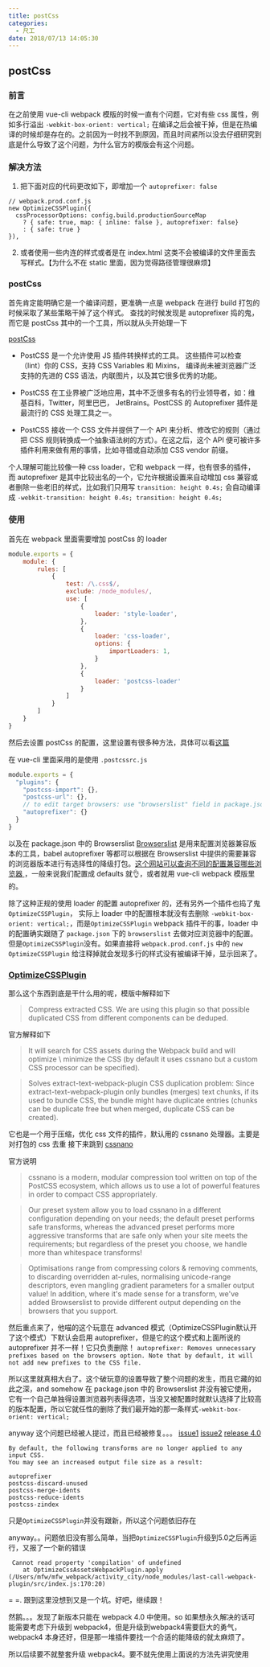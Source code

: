 ```yaml
---
title: postCss
categories:
  - 尺工
date: 2018/07/13 14:05:30
---
```

<p></p>
<!-- more -->

## postCss

### 前言
在之前使用 vue-cli webpack 模版的时候一直有个问题，它对有些 css 属性，例如多行溢出  `-webkit-box-orient: vertical;` 在编译之后会被干掉，但是在热编译的时候却是存在的。之前因为一时找不到原因，而且时间紧所以没去仔细研究到底是什么导致了这个问题，为什么官方的模版会有这个问题。

### 解决方法
1. 把下面对应的代码更改如下，即增加一个 `autoprefixer: false`
```
// webpack.prod.conf.js
new OptimizeCSSPlugin({
  cssProcessorOptions: config.build.productionSourceMap
    ? { safe: true, map: { inline: false }, autoprefixer: false}
    : { safe: true }
}),
```

2. 或者使用一些内连的样式或者是在 index.html 这类不会被编译的文件里面去写样式。【为什么不在 static 里面，因为觉得路径管理很麻烦】

### postCss
首先肯定能明确它是一个编译问题，更准确一点是 webpack 在进行 build 打包的时候采取了某些策略干掉了这个样式。 
查找的时候发现是 autoprefixer 捣的鬼，而它是 postCss 其中的一个工具，所以就从头开始理一下

[postCss](https://github.com/postcss/postcss)
- PostCSS 是一个允许使用 JS 插件转换样式的工具。 这些插件可以检查（lint）你的 CSS，支持 CSS Variables 和 Mixins， 编译尚未被浏览器广泛支持的先进的 CSS 语法，内联图片，以及其它很多优秀的功能。

- PostCSS 在工业界被广泛地应用，其中不乏很多有名的行业领导者，如：维基百科，Twitter，阿里巴巴， JetBrains。PostCSS 的 Autoprefixer 插件是最流行的 CSS 处理工具之一。

- PostCSS 接收一个 CSS 文件并提供了一个 API 来分析、修改它的规则（通过把 CSS 规则转换成一个抽象语法树的方式）。在这之后，这个 API 便可被许多插件利用来做有用的事情，比如寻错或自动添加 CSS vendor 前缀。

个人理解可能比较像一种 css loader，它和 webpack 一样，也有很多的插件，而 autoprefixer 是其中比较出名的一个，它允许根据设置来自动增加 css 兼容或者删除一些老旧的样式，比如我们只用写 `transition: height 0.4s;` 会自动编译成 `-webkit-transition: height 0.4s; transition: height 0.4s;`

### 使用
首先在 webpack 里面需要增加 postCss 的 loader 
``` js
module.exports = {
    module: {
        rules: [
            {
                test: /\.css$/,
                exclude: /node_modules/,
                use: [
                    {
                        loader: 'style-loader',
                    },
                    {
                        loader: 'css-loader',
                        options: {
                            importLoaders: 1,
                        }
                    },
                    {
                        loader: 'postcss-loader'
                    }
                ]
            }
        ]
    }
}
```
然后去设置 postCss 的配置，这里设置有很多种方法，具体可以看[这篇](https://github.com/michael-ciniawsky/postcss-load-config)

在 vue-cli 里面采用的是使用 `.postcssrc.js` 
```js
module.exports = {
  "plugins": {
    "postcss-import": {},
    "postcss-url": {},
    // to edit target browsers: use "browserslist" field in package.json
    "autoprefixer": {}
  }
}
```
以及在 package.json 中的 Browserslist
[Browserslist](https://github.com/browserslist/browserslist) 是用来配置浏览器兼容版本的工具，babel autoprefixer 等都可以根据在 Browserslist 中提供的需要兼容的浏览器版本进行有选择性的降级打包。[这个网站可以查询不同的配置兼容哪些浏览器 ](http://browserl.ist/?q=defaults)，一般来说我们配置成 defaults 就👌，或者就用 vue-cli webpack 模版里的。


除了这种正规的使用 loader 的配置 autoprefixer 的，还有另外一个插件也捣了鬼 `OptimizeCSSPlugin`，
实际上 loader 中的配置根本就没有去删除 `-webkit-box-orient: vertical;`，而是`OptimizeCSSPlugin` webpack 插件干的事，loader 中的配置确实跟随了 `package.json` 下的 `browserslist` 去做对应浏览器中的配置。但是`OptimizeCSSPlugin`没有。如果直接将 `webpack.prod.conf.js` 中的 `new OptimizeCSSPlugin` 给注释掉就会发现多行的样式没有被编译干掉，显示回来了。

### [OptimizeCSSPlugin](https://github.com/NMFR/optimize-css-assets-webpack-plugin)
那么这个东西到底是干什么用的呢，模版中解释如下
> Compress extracted CSS. We are using this plugin so that possible duplicated CSS from different components can be deduped.

官方解释如下
> It will search for CSS assets during the Webpack build and will optimize \ minimize the CSS (by default it uses cssnano but a custom CSS processor can be specified).

>Solves extract-text-webpack-plugin CSS duplication problem:
Since extract-text-webpack-plugin only bundles (merges) text chunks, if its used to bundle CSS, the bundle might have duplicate entries (chunks can be duplicate free but when merged, duplicate CSS can be created).

它也是一个用于压缩，优化 css 文件的插件，默认用的 cssnano 处理器。主要是对打包的 css 去重
接下来跳到 [cssnano](https://github.com/cssnano/cssnano) 

官方说明
> cssnano is a modern, modular compression tool written on top of the PostCSS ecosystem, which allows us to use a lot of powerful features in order to compact CSS appropriately.

>Our preset system allow you to load cssnano in a different configuration depending on your needs; the default preset performs safe transforms, whereas the advanced preset performs more aggressive transforms that are safe only when your site meets the requirements; but regardless of the preset you choose, we handle more than whitespace transforms!

>Optimisations range from compressing colors & removing comments, to discarding overridden at-rules, normalising unicode-range descriptors, even mangling gradient parameters for a smaller output value! In addition, where it's made sense for a transform, we've added Browserslist to provide different output depending on the browsers that you support.

然后重点来了，他喵的这个玩意在 advanced 模式（OptimizeCSSPlugin默认开了这个模式）下默认会启用 autoprefixer，但是它的这个模式和上面所说的 autoprefixer 并不一样！它只负责删除！
`autoprefixer: Removes unnecessary prefixes based on the browsers option. Note that by default, it will not add new prefixes to the CSS file.`

所以这里就真相大白了。这个破玩意的设置导致了整个问题的发生，而且它藏的如此之深，and somehow 在 package.json 中的 Browserslist 并没有被它使用，它有一个自己单独得设置浏览器列表得选项，当没又被配置时就默认选择了比较高的版本配置，所以它就任性的删除了我们最开始的那一条样式`-webkit-box-orient: vertical;`

anyway 这个问题已经被人提过，而且已经被修复。。。
[issue1](https://github.com/webpack-contrib/css-loader/issues/281)
[issue2](https://github.com/cssnano/cssnano/issues/252)
[release 4.0](https://github.com/cssnano/cssnano/releases/tag/v4.0.0-rc.0)
```
By default, the following transforms are no longer applied to any input CSS.
You may see an increased output file size as a result:

autoprefixer
postcss-discard-unused
postcss-merge-idents
postcss-reduce-idents
postcss-zindex
```


只是`OptimizeCSSPlugin`并没有跟新，所以这个问题依旧存在

anyway。。问题依旧没有那么简单，当把`OptimizeCSSPlugin`升级到5.0之后再运行，又报了一个新的错误
```
 Cannot read property 'compilation' of undefined
    at OptimizeCssAssetsWebpackPlugin.apply (/Users/mfw/mfw_webpack/activity_city/node_modules/last-call-webpack-plugin/src/index.js:170:20)
```

= =. 跟到这里没想到又是一个坑。好吧，继续跟！

然鹅。。。发现了新版本只能在 webpack 4.0 中使用。so 如果想永久解决的话可能需要考虑下升级到 webpack4，但是升级到webpack4需要巨大的勇气，webpack4 本身还好，但是那一堆插件要找一个合适的能降级的就太麻烦了。

所以后续要不就整套升级 webpack4。要不就先使用上面说的方法先讲究使用
